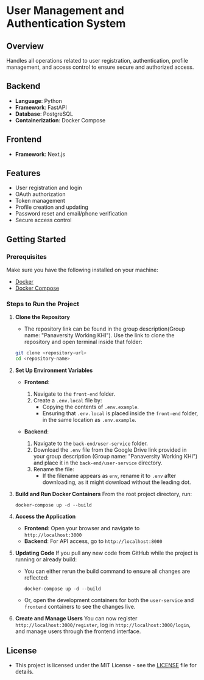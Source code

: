 # User Management and Authentication System

## Overview
Handles all operations related to user registration, authentication, profile management, and access control to ensure secure and authorized access.

## Backend
- **Language**: Python
- **Framework**: FastAPI
- **Database**: PostgreSQL
- **Containerization**: Docker Compose

## Frontend
- **Framework**: Next.js
  
## Features
- User registration and login
- OAuth authorization
- Token management
- Profile creation and updating
- Password reset and email/phone verification
- Secure access control


## Getting Started

### Prerequisites
Make sure you have the following installed on your machine:
- [Docker](https://www.docker.com/get-started)
- [Docker Compose](https://docs.docker.com/compose/install/)

### Steps to Run the Project

1. **Clone the Repository**
   - The repository link can be found in the group description(Group name: "Panaversity Working KHI"). Use the link to clone the repository and open terminal inside that folder:
   ```bash
   git clone <repository-url>
   cd <repository-name>
   ```

2. **Set Up Environment Variables**
   - **Frontend**:
       1. Navigate to the `front-end` folder.
       2. Create a `.env.local` file by:
          - Copying the contents of `.env.example`.
          - Ensuring that `.env.local` is placed inside the `front-end` folder, in the same location as `.env.example`.

   - **Backend**:
       1. Navigate to the `back-end/user-service` folder.
       2. Download the `.env` file from the Google Drive link provided in your group description (Group name: "Panaversity Working KHI") and place it in the `back-end/user-service` directory.
       3. Rename the file:
          - If the filename appears as `env`, rename it to `.env` after downloading, as it might download without the leading dot.


3. **Build and Run Docker Containers**
   From the root project directory, run:
   ```
   docker-compose up -d --build
   ```

4. **Access the Application**
   - **Frontend**: Open your browser and navigate to `http://localhost:3000` 
   - **Backend**: For API access, go to `http://localhost:8000`

5. **Updating Code**
   If you pull any new code from GitHub while the project is running or already build:
   - You can either rerun the build command to ensure all changes are reflected:
     ```
     docker-compose up -d --build
     ```
   - Or, open the development containers for both the `user-service` and `frontend` containers to see the changes live.
   

6. **Create and Manage Users**
   You can now register `http://localhost:3000/register`, log in `http://localhost:3000/login`, and manage users through the frontend interface.

## License
- This project is licensed under the MIT License - see the [LICENSE](LICENSE) file for details.